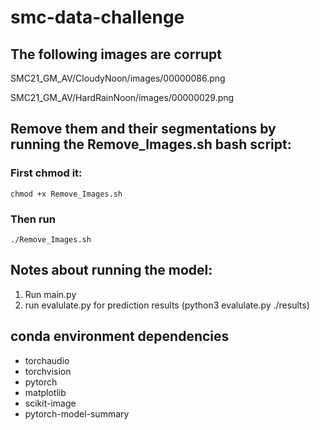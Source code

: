 # smc-data-challenge

## The following images are corrupt

SMC21_GM_AV/CloudyNoon/images/00000086.png

SMC21_GM_AV/HardRainNoon/images/00000029.png

## Remove them and their segmentations by running the Remove_Images.sh bash script:

### First chmod it:

`chmod +x Remove_Images.sh`

### Then run 

`./Remove_Images.sh`

## Notes about running the model:
1) Run main.py
2) run evalulate.py for prediction results (python3 evalulate.py ./results)

## conda environment dependencies
  - torchaudio
  - torchvision
  - pytorch
  - matplotlib
  - scikit-image
  - pytorch-model-summary